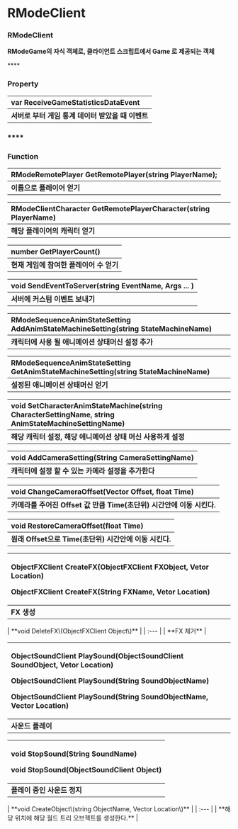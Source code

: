 # RModeClient

### **RModeClient**

**RModeGame의 자식 객체로, 클라이언트 스크립트에서 Game 로 제공되는 객체**  


\*\*\*\*

### **Property**

| **var ReceiveGameStatisticsDataEvent** |
| :--- |
| **서버로 부터 게임 통계 데이터 받았을 때 이벤트** |

### \*\*\*\*

### **Function**

| **RModeRemotePlayer GetRemotePlayer\(string PlayerName\);** |
| :--- |
| **이름으로 플레이어 얻기** |

| **RModeClientCharacter GetRemotePlayerCharacter\(string PlayerName\)** |
| :--- |
| **해당 플레이어의 캐릭터 얻기** |

| **number GetPlayerCount\(\)** |
| :--- |
| **현재 게임에 참여한 플레이어 수 얻기** |

| **void SendEventToServer\(string EventName, Args ... \)** |
| :--- |
| **서버에 커스텀 이벤트 보내기** |

| **RModeSequenceAnimStateSetting AddAnimStateMachineSetting\(string StateMachineName\)** |
| :--- |
| **캐릭터에 사용 될 애니메이션 상태머신 설정 추가** |

| **RModeSequenceAnimStateSetting GetAnimStateMachineSetting\(string StateMachineName\)** |
| :--- |
| **설정된 애니메이션 상태머신 얻기** |

| **void SetCharacterAnimStateMachine\(string CharacterSettingName, string AnimStateMachineSettingName\)** |
| :--- |
| **해당 캐릭터 설정, 해당 애니메이션 상태 머신 사용하게 설정** |

| **void AddCameraSetting\(String CameraSettingName\)** |
| :--- |
| **캐릭터에 설정 할 수 있는 카메라 설정을 추가한다** |

| **void ChangeCameraOffset\(Vector Offset, float Time\)** |
| :--- |
| **카메라를 주어진 Offset 값 만큼 Time\(초단위\) 시간안에 이동 시킨다.** |

| **void RestoreCameraOffset\(float Time\)** |
| :--- |
| **원래 Offset으로 Time\(초단위\) 시간안에 이동 시킨다.** |

<table>
  <thead>
    <tr>
      <th style="text-align:left">
        <p><b>ObjectFXClient CreateFX(ObjectFXClient FXObject, Vetor Location)</b>
        </p>
        <p><b>ObjectFXClient CreateFX(String FXName, Vetor Location)</b>
        </p>
      </th>
    </tr>
  </thead>
  <tbody>
    <tr>
      <td style="text-align:left"><b>FX &#xC0DD;&#xC131;</b>
      </td>
    </tr>
  </tbody>
</table>| **void DeleteFX\(ObjectFXClient Object\)** |
| :--- |
| **FX 제거** |

<table>
  <thead>
    <tr>
      <th style="text-align:left">
        <p><b>ObjectSoundClient PlaySound(ObjectSoundClient SoundObject, Vetor Location)</b>
        </p>
        <p><b>ObjectSoundClient PlaySound(String SoundObjectName)</b>
        </p>
        <p><b>ObjectSoundClient PlaySound(String SoundObjectName, Vector Location)</b>
        </p>
      </th>
    </tr>
  </thead>
  <tbody>
    <tr>
      <td style="text-align:left"><b>&#xC0AC;&#xC6B4;&#xB4DC; &#xD50C;&#xB808;&#xC774;</b>
      </td>
    </tr>
  </tbody>
</table><table>
  <thead>
    <tr>
      <th style="text-align:left">
        <p><b>void StopSound(String SoundName)</b>
        </p>
        <p><b>void StopSound(ObjectSoundClient Object)</b>
        </p>
      </th>
    </tr>
  </thead>
  <tbody>
    <tr>
      <td style="text-align:left"><b>&#xD50C;&#xB808;&#xC774; &#xC911;&#xC778; &#xC0AC;&#xC6B4;&#xB4DC; &#xC815;&#xC9C0;</b>
      </td>
    </tr>
  </tbody>
</table>| **void CreateObject\(string ObjectName, Vector Location\)** |
| :--- |
| **해당 위치에 해당 월드 트리 오브젝트를 생성한다.** |

